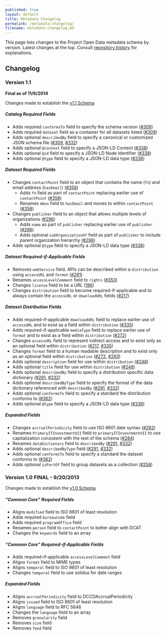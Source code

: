 ```yaml
---
published: true
layout: default
title: Metadata Changelog
permalink: /metadata-changelog/
filename: metadata-changelog.md
---
```

This page lists changes to the Project Open Data metadata schema by version. Latest changes at the top. Consult [repository history](https://github.com/project-open-data/project-open-data.github.io/issues?q=is%3Aopen) for explanations.

## Changelog

### Version 1.1

**Final as of 11/6/2014**

Changes made to establish the [v1.1 Schema](/v1.1/schema)

##### Catalog Required Fields
* Adds required `conformsTo` field to specify the schema version ([#309](https://github.com/project-open-data/project-open-data.github.io/issues/309))
* Adds required `dataset` field as a container for all datasets listed ([#309](https://github.com/project-open-data/project-open-data.github.io/issues/309))
* Adds optional `describedBy` field to specify a canonical or customized JSON schema file ([#309](https://github.com/project-open-data/project-open-data.github.io/issues/309), [#332](https://github.com/project-open-data/project-open-data.github.io/issues/332))
* Adds optional `@context` field to specify a JSON-LD Context ([#338](https://github.com/project-open-data/project-open-data.github.io/issues/388))
* Adds optional `@id` field to specify a JSON-LD Node Identifier ([#338](https://github.com/project-open-data/project-open-data.github.io/issues/388))
* Adds optional `@type` field to specify a JSON-LD data type ([#338](https://github.com/project-open-data/project-open-data.github.io/issues/388))

##### Dataset Required Fields
* Changes `contactPoint` field to an object that contains the name (`fn`) and email address (`hasEmail`) ([#358](https://github.com/project-open-data/project-open-data.github.io/issues/358))  
   * Adds `fn` field as part of `contactPoint` replacing earlier use of `contactPoint` ([#358](https://github.com/project-open-data/project-open-data.github.io/issues/358))  
   * Renames `mbox` field to `hasEmail` and moves to within `contactPoint` ([#358](https://github.com/project-open-data/project-open-data.github.io/issues/358))   
* Changes `publisher` field to an object that allows multiple levels of organizations ([#296](https://github.com/project-open-data/project-open-data.github.io/issues/296)) 
	* Adds `name` as part of `publisher` replacing earlier use of `publisher` ([#296](https://github.com/project-open-data/project-open-data.github.io/issues/296)) 
	* Adds optional `subOrganizationOf` field as part of `publisher` to include parent organization hierarchy ([#296](https://github.com/project-open-data/project-open-data.github.io/issues/296)) 
* Adds optional `@type` field to specify a JSON-LD data type ([#338](https://github.com/project-open-data/project-open-data.github.io/issues/388))

##### Dataset Required-if-Applicable Fields  
* Removes `webService` field. APIs can be described within a `distribution` using `accessURL` and `format` ([#291](https://github.com/project-open-data/project-open-data.github.io/issues/291)) 
* Renames `accessLevelComment` field to `rights` ([#353](https://github.com/project-open-data/project-open-data.github.io/issues/353))
* Changes `license` field to be a URL ([196](https://github.com/project-open-data/project-open-data.github.io/issues/196))
* Changes `distribution` field to become required-if-applicable and to always contain the `accessURL` or `downloadURL` fields ([#217](https://github.com/project-open-data/project-open-data.github.io/issues/217))

##### Dataset Distribution Fields
* Adds required-if-applicable `downloadURL` field to replace earlier use of `accessURL` and to exist as a field within `distribution` ([#335](https://github.com/project-open-data/project-open-data.github.io/issues/335)) 
* Adds required-if-applicable `mediaType` field to replace earlier use of `format` and to exist as a field within `distribution` ([#272](https://github.com/project-open-data/project-open-data.github.io/issues/272)) 
* Changes `accessURL` field to represent indirect access and to exist only as an optional field within `distribution` ([#217](https://github.com/project-open-data/project-open-data.github.io/issues/217), [#335](https://github.com/project-open-data/project-open-data.github.io/issues/335))
* Changes `format` field to a human readable description and to exist only as an optional field within `distribution` ([#272](https://github.com/project-open-data/project-open-data.github.io/issues/272), [#293](https://github.com/project-open-data/project-open-data.github.io/issues/293)) 
* Adds optional `description` field for use within `distribution` ([#248](https://github.com/project-open-data/project-open-data.github.io/issues/248)) 
* Adds optional `title` field for use within `distribution` ([#248](https://github.com/project-open-data/project-open-data.github.io/issues/248)) 
* Adds optional `describedBy` field to specify a distribution specific data dictionary ([#291](https://github.com/project-open-data/project-open-data.github.io/issues/291), [#332](https://github.com/project-open-data/project-open-data.github.io/issues/332))
* Adds optional `describedByType` field to specify the format of the data dictionary referenced with `describedBy` ([#291](https://github.com/project-open-data/project-open-data.github.io/issues/291), [#332](https://github.com/project-open-data/project-open-data.github.io/issues/332))
* Adds optional `conformsTo` field to specify a standard the distribution conforms to ([#362](https://github.com/project-open-data/project-open-data.github.io/issues/362))
* Adds optional `@type` field to specify a JSON-LD data type ([#338](https://github.com/project-open-data/project-open-data.github.io/issues/388))

##### Expanded Fields
* Changes `accrualPeriodicity` field to use ISO 8601 date syntax ([#292](https://github.com/project-open-data/project-open-data.github.io/issues/292)) 
* Renames `PrimaryITInvestmentUII` field to `primaryITInvestmentUII` to use capitalization consistent with the rest of the schema ([#284](https://github.com/project-open-data/project-open-data.github.io/issues/284)) 
* Renames `dataDictionary` field to `describedBy` ([#291](https://github.com/project-open-data/project-open-data.github.io/issues/291), [#332](https://github.com/project-open-data/project-open-data.github.io/issues/332))
* Adds optional `describedByType` field ([#291](https://github.com/project-open-data/project-open-data.github.io/issues/291), [#332](https://github.com/project-open-data/project-open-data.github.io/issues/332))
* Adds optional `conformsTo` field to specify a standard the dataset conforms to ([#362](https://github.com/project-open-data/project-open-data.github.io/issues/362))
* Adds optional `isPartOf` field to group datasets as a collection  ([#258](https://github.com/project-open-data/project-open-data.github.io/issues/258)) 


### Version 1.0 FINAL - 9/20/2013

Changes made to establish the [v1.0 Schema](/schema)

##### “Common Core” Required Fields
* Aligns `modified` field to ISO 8601 of least resolution
* Adds required `bureauCode` field
* Adds required `programOffice` field 
* Renames `person` field to `contactPoint` to better align with DCAT
* Changes the `keywords` field to an array

##### “Common Core” Required-if-Applicable Fields
* Adds required-if-applicable `accessLevelComment` field
* Aligns `format` field to MIME types
* Aligns `temporal` field to ISO 8601 of least resolution
* Changes `temporal` field to use solidus for date ranges

##### Expanded Fields
* Aligns `accrualPeriodicity` field to DCCDAccrualPeriodicity
* Aligns `issued` field to ISO 8601 of least resolution
* Aligns `language` field to RFC 5646
* Changes the `language` field to an array
* Removes `granularity` field
* Removes `size` field
* Removes `feed` field





